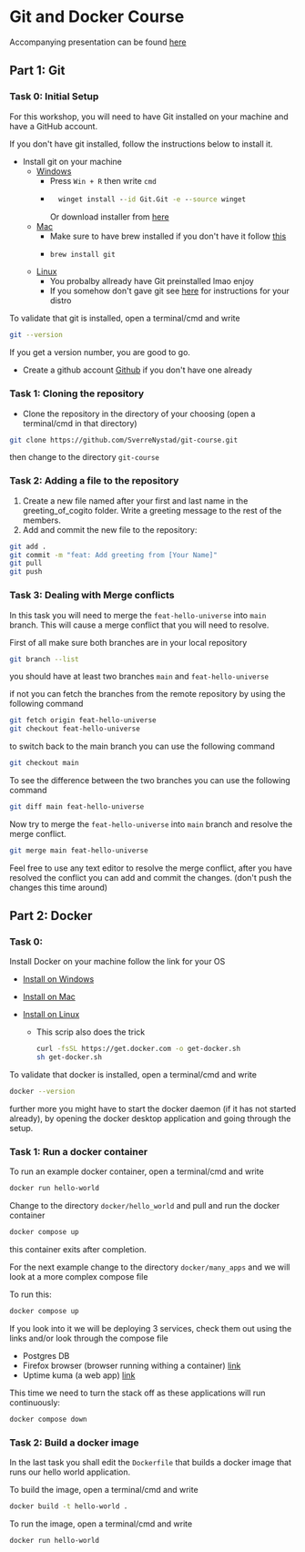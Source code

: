 # Git and Docker Course
Accompanying presentation can be found [here](https://docs.google.com/presentation/d/1haH8cLeZ95V6aTcdJPhm0mP9muZv_u7NCb_go_Od8s8/edit#slide=id.g2b9969c2c06_0_0)

## Part 1: Git

### Task 0: Initial Setup
For this workshop, you will need to have Git installed on your machine and have a GitHub account.

If you don't have git installed, follow the instructions below to install it.
* Install git on your machine
  - [Windows](https://git-scm.com/download/win)
    * Press `Win + R` then write `cmd`
    * ```cmd
        winget install --id Git.Git -e --source winget
      ```
      Or download installer from [here](https://github.com/git-for-windows/git/releases/download/v2.43.0.windows.1/Git-2.43.0-64-bit.exe)
  - [Mac](https://git-scm.com/download/mac)
    * Make sure to have brew installed if you don't have it follow [this](https://brew.sh/)
    * ```bash
      brew install git
      ``` 
  - [Linux](https://git-scm.com/download/linux)
    * You probalby allready have Git preinstalled lmao enjoy
    * If you somehow don't gave git see [here](https://git-scm.com/download/linux) for instructions for your distro

To validate that git is installed, open a terminal/cmd and write 
```bash
git --version
```
If you get a version number, you are good to go.

* Create a github account [Github](https://github.com/) if you don't have one already


### Task 1: Cloning the repository
* Clone the repository in the directory of your choosing (open a terminal/cmd in that directory)
```bash
git clone https://github.com/SverreNystad/git-course.git
```
then change to the directory `git-course`

### Task 2: Adding a file to the repository
1. Create a new file named after your first and last name in the greeting_of_cogito folder. Write a greeting message to the rest of the members.
2. Add and commit the new file to the repository:

```bash
git add .
git commit -m "feat: Add greeting from [Your Name]"
git pull
git push
```

### Task 3: Dealing with Merge conflicts
In this task you will need to merge the `feat-hello-universe` into `main` branch. 
This will cause a merge conflict that you will need to resolve.

First of all make sure both branches are in your local repository
```bash
git branch --list
```
you should have at least two branches `main` and `feat-hello-universe`

if not you can fetch the branches from the remote repository by using the following command
```bash
git fetch origin feat-hello-universe
git checkout feat-hello-universe
```

to switch back to the main branch you can use the following command
```bash
git checkout main
```

To see the difference between the two branches you can use the following command
```bash
git diff main feat-hello-universe
```

Now try to merge the `feat-hello-universe` into `main` branch and resolve the merge conflict.
```bash
git merge main feat-hello-universe
```

Feel free to use any text editor to resolve the merge conflict, after you have resolved the conflict you can add and commit the changes. (don't push the changes this time around)


## Part 2: Docker

### Task 0:
Install Docker on your machine follow the link for your OS
* [Install on Windows](https://docs.docker.com/desktop/install/windows-install/)
* [Install on Mac](https://docs.docker.com/desktop/install/mac-install/)

* [Install on Linux](https://docs.docker.com/desktop/install/linux-install/)
  * This scrip also does the trick
    ```bash
    curl -fsSL https://get.docker.com -o get-docker.sh
    sh get-docker.sh
    ```

To validate that docker is installed, open a terminal/cmd and write
```bash
docker --version
```
further more you might have to start the docker daemon (if it has not started already), by opening the docker desktop application and going through the setup.

### Task 1: Run a docker container

To run an example docker container, open a terminal/cmd and write
```bash	
docker run hello-world
```

Change to the directory `docker/hello_world` and pull and run the docker container
```bash
docker compose up
```
this container exits after completion.

For the next example change to the directory `docker/many_apps` and we will look at a more complex compose file

To run this:
```bash
docker compose up
```

If you look into it we will be deploying 3 services, check them out using the links and/or look through the compose file
- Postgres DB
- Firefox browser (browser running withing a container) [link](localhost:8091)
- Uptime kuma (a web app) [link](localhost:8090)

This time we need to turn the stack off as these applications will run continuously:
```bash	
docker compose down
```

### Task 2: Build a docker image
In the last task you shall edit the `Dockerfile` that builds a docker image that runs our hello world application.

To build the image, open a terminal/cmd and write
```bash
docker build -t hello-world .
```

To run the image, open a terminal/cmd and write
```bash
docker run hello-world
```

